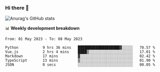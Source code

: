 ### Hi there 👋
![Anurag's GitHub stats](https://github-readme-stats.vercel.app/api?username=jami1024&show_icons=true&theme=radical)

📊 **Weekly development breakdown**
<!--START_SECTION:waka-->

```text
From: 01 May 2023 - To: 08 May 2023

Python           9 hrs 36 mins   ███████████████████▓░░░░░   78.57 %
Vue.js           2 hrs 4 mins    ████▒░░░░░░░░░░░░░░░░░░░░   17.01 %
Markdown         17 mins         ▓░░░░░░░░░░░░░░░░░░░░░░░░   02.42 %
TypeScript       13 mins         ▒░░░░░░░░░░░░░░░░░░░░░░░░   01.90 %
JSON             0 secs          ░░░░░░░░░░░░░░░░░░░░░░░░░   00.05 %
```

<!--END_SECTION:waka-->
<!--
**jami1024/jami1024** is a ✨ _special_ ✨ repository because its `README.md` (this file) appears on your GitHub profile.

Here are some ideas to get you started:

- 🔭 I’m currently working on ...
- 🌱 I’m currently learning ...
- 👯 I’m looking to collaborate on ...
- 🤔 I’m looking for help with ...
- 💬 Ask me about ...
- 📫 How to reach me: ...
- 😄 Pronouns: ...
- ⚡ Fun fact: ...
-->
